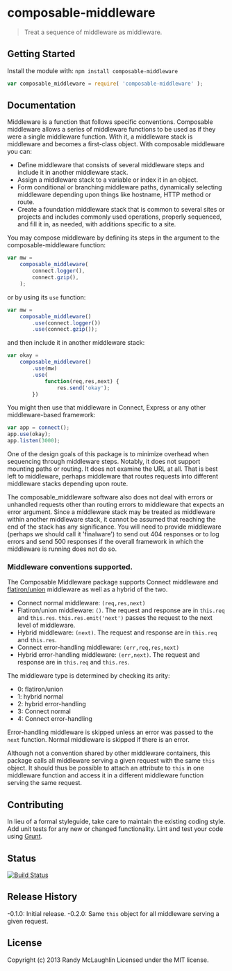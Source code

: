 # composable-middleware

> Treat a sequence of middleware as middleware.

## Getting Started
Install the module with: `npm install composable-middleware`

```javascript
var composable_middleware = require( 'composable-middleware' );
```

## Documentation
Middleware is a function that follows specific conventions.  Composable middleware allows a series of middleware functions to be used as if they were a single middleware function.  With it, a middleware stack is middleware and becomes a first-class object.  With composable middleware you can:

- Define middleware that consists of several middleware steps and include it in another middleware stack.
- Assign a middleware stack to a variable or index it in an object.
- Form conditional or branching middleware paths, dynamically selecting middleware depending upon things like hostname, HTTP method or route.
- Create a foundation middleware stack that is common to several sites or projects and includes commonly used operations, properly sequenced, and fill it in, as needed, with additions specific to a site.

You may compose middleware by defining its steps in the argument to the composable-middleware function:

```javascript
var mw =
    composable_middleware(
        connect.logger(),
        connect.gzip(),
    );
```
or by using its `use` function:

```javascript
var mw =
    composable_middleware()
        .use(connect.logger())
        .use(connect.gzip());
```

and then include it in another middleware stack:
```javascript
var okay =
    composable_middleware()
        .use(mw)
        .use(
            function(req,res,next) {
                res.send('okay');
        })
```

You might then use that middleware in Connect, Express or any other middleware-based framework:
```javascript
var app = connect();
app.use(okay);
app.listen(3000);
```

One of the design goals of this package is to minimize overhead when sequencing through middleware steps.  Notably, it does not support mounting paths or routing.  It does not examine the URL at all.  That is best left to middleware, perhaps middleware that routes requests into different middleware stacks depending upon route.

The composable_middleware software also does not deal with errors or unhandled requests other than routing errors to middleware that expects an error argument.  Since a middleware stack may be treated as middleware within another middleware stack, it cannot be assumed that reaching the end of the stack has any significance.  You will need to provide middleware (perhaps we should call it 'finalware') to send out 404 responses or to log errors and send 500 responses if the overall framework in which the middleware is running does not do so.

### Middleware conventions supported.

The Composable Middleware package supports Connect middleware and [flatiron/union](https://github.com/flatiron/union) middleware as well as a hybrid of the two.

- Connect normal middleware: `(req,res,next)`
- Flatiron/union middleware: `()`.  The request and response are in `this.req` and `this.res`.  `this.res.emit('next')` passes the request to the next level of middleware.
- Hybrid middleware: `(next)`. The request and response are in `this.req` and `this.res`.
- Connect error-handling middleware: `(err,req,res,next)`
- Hybrid error-handling middleware: `(err,next)`. The request and response are in `this.req` and `this.res`.

The middleware type is determined by checking its arity:
- 0: flatiron/union
- 1: hybrid normal
- 2: hybrid error-handling
- 3: Connect normal
- 4: Connect error-handling

Error-handling middleware is skipped unless an error was passed to the `next` function.  Normal middleware is skipped if there is an error.

Although not a convention shared by other middleware containers, this package calls all middleware serving a given request with the same `this` object.  It should thus be possible to attach an attribute to `this` in one middleware function and access it in a different middleware function serving the same request.

## Contributing
In lieu of a formal styleguide, take care to maintain the existing coding style. Add unit tests for any new or changed functionality. Lint and test your code using [Grunt](http://gruntjs.com/).

## Status
[![Build Status](https://secure.travis-ci.org/randymized/composable-middleware.png?branch=master)](http://travis-ci.org/randymized/composable-middleware)

## Release History
-0.1.0: Initial release.
-0.2.0: Same `this` object for all middleware serving a given request.

## License
Copyright (c) 2013 Randy McLaughlin
Licensed under the MIT license.
